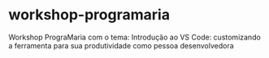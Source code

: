 # workshop-programaria
Workshop PrograMaria com o tema: Introdução ao VS Code: customizando a ferramenta para sua produtividade como pessoa desenvolvedora
